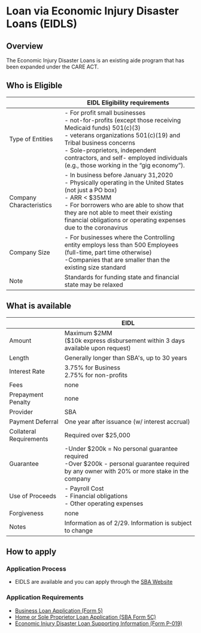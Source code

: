 # Loan via Economic Injury Disaster Loans (EIDLS)
## Overview

The Economic Injury Disaster Loans is an existing aide program that has been expanded under the CARE ACT.

## Who is Eligible

<table>
<thead>
<tr class="header">
<th></th>
<th>EIDL Eligibility requirements</th>
</tr>
</thead>
<tbody>
<tr class="even">
<td>Type of Entities</td>
<td>- For profit small businesses<br />
- not-for-profits (except those receiving Medicaid funds) 501(c)(3)<br />
- veterans organizations 501(c)(19) and Tribal business concerns<br />
- Sole-proprietors, independent contractors, and self- employed individuals (e.g., those working in the “gig economy”).</td>
</tr>
<tr class="odd">
<td>Company Characteristics</td>
<td>- In business before January 31,2020<br />
- Physically operating in the United States (not just a PO box)<br />
- ARR &lt; $35MM<br />
- For borrowers who are able to show that they are not able to meet their existing financial obligations or operating expenses due to the coronavirus</td>
</tr>
<tr class="even">
<td>Company Size</td>
<td>- For businesses where the Controlling entity employs less than 500 Employees (full-time, part time otherwise)<br />
-Companies that are smaller than the existing size standard</td>
</tr>
<tr class="odd">
<td>Note</td>
<td>Standards for funding state and financial state may be relaxed</td>
</tr>
</tbody>
</table>

## What is available

<table>
<thead>
<tr class="header">
<th></th>
<th>EIDL</th>
</tr>
</thead>
<tbody>
<tr class="odd">
<td>Amount</td>
<td>Maximum $2MM<br />
($10k express disbursement within 3 days available upon request)</td>
</tr>
<tr class="even">
<td>Length</td>
<td>Generally longer than SBA's, up to 30 years</td>
</tr>
<tr class="odd">
<td>Interest Rate</td>
<td>3.75% for Business<br />
2.75% for non-profits</td>
</tr>
<tr class="even">
<td>Fees</td>
<td>none</td>
</tr>
<tr class="odd">
<td>Prepayment Penalty</td>
<td>none</td>
</tr>
<tr class="even">
<td>Provider</td>
<td>SBA</td>
</tr>
<tr class="odd">
<td>Payment Deferral</td>
<td>One year after issuance (w/ interest accrual)</td>
</tr>
<tr class="even">
<td>Collateral Requirements</td>
<td>Required over $25,000</td>
</tr>
<tr class="odd">
<td>Guarantee</td>
<td>-Under $200k = No personal guarantee required<br />
-Over $200k - personal guarantee required by any owner with 20% or more stake in the company</td>
</tr>

<tr class="odd">
<td>Use of Proceeds</td>
<td>- Payroll Cost<br />
- Financial obligations<br />
- Other operating expenses</td>
</tr>
<tr class="even">
<td>Forgiveness</td>
<td>none</td>
</tr>
<tr class="odd">
<td>Notes</td>
<td> Information as of 2/29. Information is subject to change</td>
</tr>
</tbody>
</table>


## How to apply
### Application Process
- EIDLS are available and you can apply through the [SBA Website](https://www.sba.gov/disaster/apply-for-disaster-loan/index.html)

### Application Requirements
- [Business Loan Application (Form 5)](https://www.sba.gov/disaster/apply-for-disaster-loan/pdfs/Business%20Loan%20Application%20(SBA%20Form%205).pdf)
- [Home or Sole Proprietor Loan Application (SBA Form 5C)](https://www.sba.gov/disaster/apply-for-disaster-loan/pdfs/Home%20or%20Sole%20Proprietor%20Loan%20Application%20(SBA%20Form%205C).pdf)
- [Economic Injury Disaster Loan Supporting Information (Form P-019)](https://www.sba.gov/disaster/apply-for-disaster-loan/pdfs/Economic%20Injury%20Disaster%20Loan%20Supporting%20Information%20(P-019).pdf)
